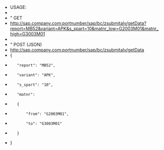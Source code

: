 *    USAGE:
*
*    " GET
*    http://sap.company.com:portnumber/sap/bc/zsubmitalv/getData?report=MB52&variant=APK&s_spart=10&matnr_low=G2003M01&matnr_high=G3003M01
*
*    " POST (JSON)
*    http://sap.company.com:portnumber/sap/bc/zsubmitalv/getData
*    {
*        "report": "MB52",
*        "variant": "APK",
*        "s_spart": "10",
*        "matnr":
*        {
*            "from": "G2003M01",
*            "to": "G3003M01"
*        }
*    }
